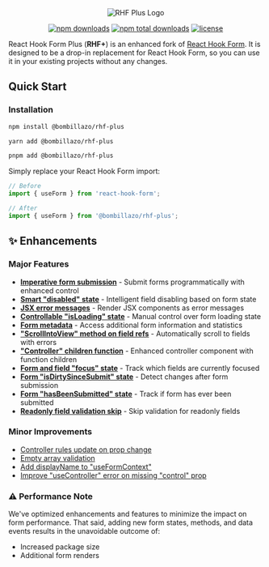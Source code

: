 <div align="center">
  <img src="./logo.png" alt="RHF Plus Logo" />
</div>

<div align="center">

<a href="https://www.npmjs.com/package/@bombillazo/rhf-plus"><img src="https://img.shields.io/npm/dm/@bombillazo/rhf-plus.svg?style=for-the-badge" alt="npm downloads" /></a>
<a href="https://www.npmjs.com/package/@bombillazo/rhf-plus"><img src="https://img.shields.io/npm/dt/@bombillazo/rhf-plus.svg?style=for-the-badge" alt="npm total downloads" /></a>
<a href="https://github.com/bombillazo/rhf-plus/blob/master/LICENSE"><img src="https://img.shields.io/npm/l/@bombillazo/rhf-plus?style=for-the-badge" alt="license" /></a>

</div>

React Hook Form Plus (**RHF+**) is an enhanced fork of [React Hook Form](https://react-hook-form.com/). It is designed to be a drop-in replacement for React Hook Form, so you can use it in your existing projects without any changes.

## Quick Start

### Installation

```sh
npm install @bombillazo/rhf-plus

yarn add @bombillazo/rhf-plus

pnpm add @bombillazo/rhf-plus
```

Simply replace your React Hook Form import:

```ts
// Before
import { useForm } from 'react-hook-form';

// After
import { useForm } from '@bombillazo/rhf-plus';
```

## ✨ Enhancements

### Major Features

- [**Imperative form submission**](./imperative_submit.md) - Submit forms programmatically with enhanced control
- [**Smart "disabled" state**](./smart-disabled-state.md) - Intelligent field disabling based on form state
- [**JSX error messages**](./jsx-error-messages.md) - Render JSX components as error messages
- [**Controllable "isLoading" state**](./controllable-is-loading-state.md) - Manual control over form loading state
- [**Form metadata**](./form-metadata.md) - Access additional form information and statistics
- [**"ScrollIntoView" method on field refs**](./scroll-into-view-method.md) - Automatically scroll to fields with errors
- [**"Controller" children function**](./controller-children-function.md) - Enhanced controller component with function children
- [**Form and field "focus" state**](./focused-fields.md) - Track which fields are currently focused
- [**Form "isDirtySinceSubmit" state**](./is-dirty-since-submit.md) - Detect changes after form submission
- [**Form "hasBeenSubmitted" state**](./has-been-submitted.md) - Track if form has ever been submitted
- [**Readonly field validation skip**](./readonly-validation-skip.md) - Skip validation for readonly fields

### Minor Improvements

- [Controller rules update on prop change](./controller-rules-update.md)
- [Empty array validation](./empty-array-validation.md)
- [Add displayName to "useFormContext"](./use-form-context-display-name.md)
- [Improve "useController" error on missing "control" prop](./improve-missing-use-controller-prop-error.md)

### ⚠️ Performance Note

We've optimized enhancements and features to minimize the impact on form performance. That said, adding new form states, methods, and data events results in the unavoidable outcome of:

- Increased package size
- Additional form renders
